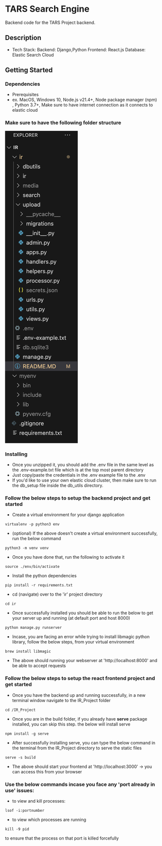 # TARS Search Engine

Backend code for the TARS Project backend.

## Description
* Tech Stack: 
Backend: Django,Python
Frontend: React.js
Database: Elastic Search Cloud


## Getting Started

### Dependencies

* Prerequisites
* ex. MacOS, Windows 10, Node.js v21.4+, Node package manager (npm) , Python 3.7+, Make sure to have internet connection as it connects to elastic cloud


### Make sure to have the following folder structure
![alt text](image.png)



### Installing

* Once you unzipped it, you should add the .env file in the same level as the .env-example.txt file which is at the top most parent directory
* Just copy/paste the credentials in the .env example file to the .env
* If you'd like to use your own elastic cloud cluster, then make sure to run the db_setup file inside the db_utils directory.


### Follow the below steps to setup the backend project and get started

* Create a virtual environment for your django application

```
virtualenv -p python3 env
```

* (optional) If the above doesn't create a virtual environment successfully, run the below command

```
python3 -m venv venv
```

* Once you have done that, run the following to activate it

```
source ./env/bin/activate
```

* Install the python dependencies 

```
pip install -r requirements.txt
```


* cd (navigate) over to the 'ir' project directory

```
cd ir
```

* Once successfully installed you should be able to run the below to get your server up and running (at default port and host 8000)
```
python manage.py runserver
```


* Incase, you are facing an error while trying to install libmagic python library, follow the below steps, from your virtual environment
```
brew install libmagic
```

* The above should running your webserver at 'http://localhost:8000' and be able to accept requests


### Follow the below steps to setup the react frontend project and get started
* Once you have the backend up and running successfully, in a new terminal window navigate to the IR_Project folder

```
cd /IR_Project
```

* Once you are in the build folder, if you already have **serve** package installed, you can skip this step. the below will install serve

```
npm install -g serve
```

* After successfully installing serve, you can type the below command in the terminal from the IR_Project directory to serve the static files

```
serve -s build 
```

* The above should start your frontend at 'http://localhost:3000' -> you can access this from your browser


### Use the below commands incase you face any 'port already in use' issues:
- to view and kill processes:

```
lsof -i:portnumber
```

- to view which processes are running

```
kill -9 pid
```

to ensure that the process on that port is killed forcefully